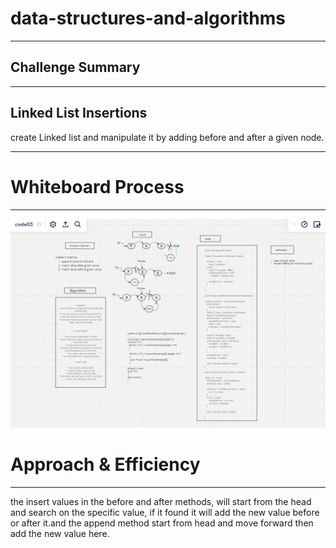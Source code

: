 # data-structures-and-algorithms 

---

## Challenge Summary

---

## Linked List Insertions

create Linked list and manipulate it by adding before and after a given node.

---

# Whiteboard Process

---

![link](read05.png)



# Approach & Efficiency 

---

the insert values in the before and after methods, will start from the head and search on the specific value, if it found it will add the new value before or after it.and the append method start from head and move forward then add the new value here.

